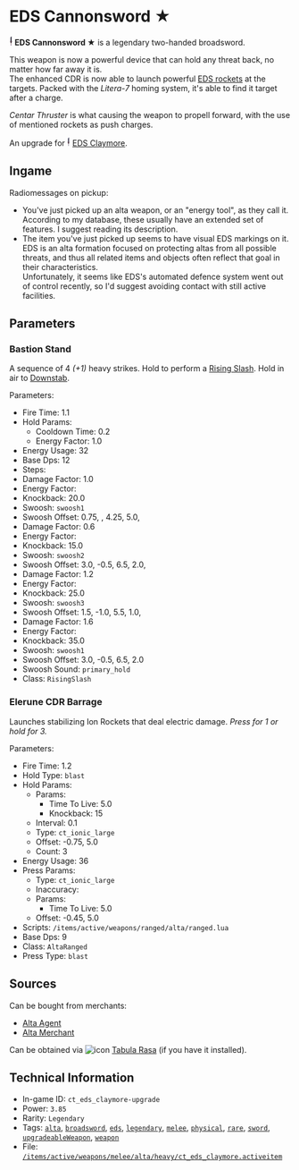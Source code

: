 # EDS Cannonsword ★

<img src="https://raw.githubusercontent.com/Ceterai/Enternia/main/items/active/weapons/melee/alta/heavy/ct_eds_claymore_2.png" alt="EDS Cannonsword ★ icon" loading="lazy" width="auto" height="16px"/> **EDS Cannonsword ★** is a legendary two-handed broadsword.

This weapon is now a powerful device that can hold any threat back, no matter how far away it is.  
The enhanced CDR is now able to launch powerful [EDS rockets](https://ceterai.github.io/MyEnternia/Wiki/EDSrockets) at the targets. Packed with the _Litera-7_ homing system, it's able to find it target after a charge.

_Centar Thruster_ is what causing the weapon to propell forward, with the use of mentioned rockets as push charges.

An upgrade for <img src="https://raw.githubusercontent.com/Ceterai/Enternia/main/items/active/weapons/melee/alta/heavy/ct_eds_claymore.png" alt="EDS Claymore icon" loading="lazy" width="auto" height="16px"/> [EDS Claymore](https://ceterai.github.io/MyEnternia/Wiki/EDSClaymore).

## Ingame

Radiomessages on pickup:

- You've just picked up an alta weapon, or an "energy tool", as they call it. According to my database, these usually have an extended set of features. I suggest reading its description.
- The item you've just picked up seems to have visual EDS markings on it. EDS is an alta formation focused on protecting altas from all possible threats, and thus all related items and objects often reflect that goal in their characteristics.  
Unfortunately, it seems like EDS's automated defence system went out of control recently, so I'd suggest avoiding contact with still active facilities.

## Parameters

### Bastion Stand

A sequence of 4 _(+1)_ heavy strikes. Hold to perform a [Rising Slash](https://ceterai.github.io/MyEnternia/Wiki/RisingSlash). Hold in air to [Downstab](https://ceterai.github.io/MyEnternia/Wiki/Downstab).

Parameters:

- Fire Time: 1.1
- Hold Params:
  - Cooldown Time: 0.2
  - Energy Factor: 1.0
- Energy Usage: 32
- Base Dps: 12
- Steps: 
- Damage Factor: 1.0
- Energy Factor:
- Knockback: 20.0
- Swoosh: `swoosh1`
- Swoosh Offset:  0.75, ,  4.25,  5.0, 
- Damage Factor: 0.6
- Energy Factor:
- Knockback: 15.0
- Swoosh: `swoosh2`
- Swoosh Offset:  3.0,  -0.5,  6.5,  2.0, 
- Damage Factor: 1.2
- Energy Factor:
- Knockback: 25.0
- Swoosh: `swoosh3`
- Swoosh Offset:  1.5,  -1.0,  5.5,  1.0, 
- Damage Factor: 1.6
- Energy Factor:
- Knockback: 35.0
- Swoosh: `swoosh1`
- Swoosh Offset:  3.0,  -0.5,  6.5,  2.0
- Swoosh Sound: `primary_hold`
- Class: `RisingSlash`

### Elerune CDR Barrage

Launches stabilizing Ion Rockets that deal electric damage. _Press for 1 or hold for 3._

Parameters:

- Fire Time: 1.2
- Hold Type: `blast`
- Hold Params:
  - Params:
    - Time To Live: 5.0
    - Knockback: 15
  - Interval: 0.1
  - Type: `ct_ionic_large`
  - Offset:  -0.75,  5.0
  - Count: 3
- Energy Usage: 36
- Press Params:
  - Type: `ct_ionic_large`
  - Inaccuracy:
  - Params:
    - Time To Live: 5.0
  - Offset:  -0.45,  5.0
- Scripts:  `/items/active/weapons/ranged/alta/ranged.lua`
- Base Dps: 9
- Class: `AltaRanged`
- Press Type: `blast`

## Sources

Can be bought from merchants:

- [Alta Agent](https://ceterai.github.io/MyEnternia/Wiki/AltaAgent)
- [Alta Merchant](https://ceterai.github.io/MyEnternia/Wiki/AltaMerchant)

Can be obtained via <img src="https://steamuserimages-a.akamaihd.net/ugc/263843960696222713/3EC9A7C005541F7D577EBCB8C5736B4EFC9973D6/" alt="icon" width="8" height="12"/> [Tabula Rasa](https://community.playstarbound.com/resources/the-tabula-rasa.3222/) (if you have it installed).

## Technical Information

- In-game ID: `ct_eds_claymore-upgrade`
- Power: `3.85`
- Rarity: `Legendary`
- Tags: [`alta`](https://ceterai.github.io/MyEnternia/Wiki/Tags/Alta), [`broadsword`](https://ceterai.github.io/MyEnternia/Wiki/Tags/Broadsword), [`eds`](https://ceterai.github.io/MyEnternia/Wiki/Tags/Eds), [`legendary`](https://ceterai.github.io/MyEnternia/Wiki/Tags/Legendary), [`melee`](https://ceterai.github.io/MyEnternia/Wiki/Tags/Melee), [`physical`](https://ceterai.github.io/MyEnternia/Wiki/Tags/Physical), [`rare`](https://ceterai.github.io/MyEnternia/Wiki/Tags/Rare), [`sword`](https://ceterai.github.io/MyEnternia/Wiki/Tags/Sword), [`upgradeableWeapon`](https://ceterai.github.io/MyEnternia/Wiki/Tags/UpgradeableWeapon), [`weapon`](https://ceterai.github.io/MyEnternia/Wiki/Tags/Weapon)
- File: [`/items/active/weapons/melee/alta/heavy/ct_eds_claymore.activeitem`](https://github.com/Ceterai/Enternia/blob/main/items/active/weapons/melee/alta/heavy/ct_eds_claymore.activeitem)
